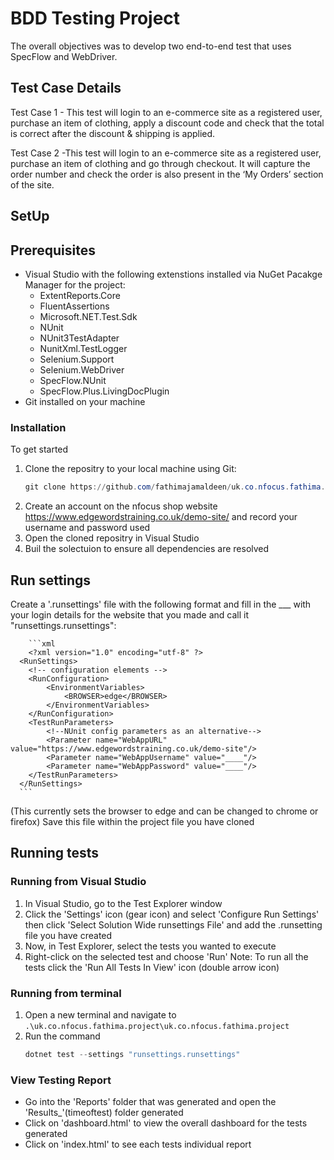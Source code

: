 # BDD Testing Project

The overall objectives was to develop two end-to-end test that uses SpecFlow and WebDriver.

## Test Case Details 

Test Case 1 - This test will login to an e-commerce site as a registered user, purchase an item of clothing, apply a discount code and check that the total is correct after the discount & shipping is applied. 

Test Case 2 -This test will login to an e-commerce site as a registered user, purchase an item of clothing and go through checkout. It will capture the order number and check the order is also present in the ‘My Orders’ section of the site.

## SetUp

## Prerequisites

* Visual Studio with the following extenstions installed via NuGet Pacakge Manager for the project:
    * ExtentReports.Core
    * FluentAssertions
    * Microsoft.NET.Test.Sdk
    * NUnit
    * NUnit3TestAdapter
    * NunitXml.TestLogger
    * Selenium.Support
    * Selenium.WebDriver
    * SpecFlow.NUnit
    * SpecFlow.Plus.LivingDocPlugin
* Git installed on your machine

### Installation

To get started

1. Clone the repositry to your local machine using Git:
     ```powershell
   git clone https://github.com/fathimajamaldeen/uk.co.nfocus.fathima.project.git
2. Create an account on the nfocus shop website https://www.edgewordstraining.co.uk/demo-site/ and record your username and password used    
3. Open the cloned repositry in Visual Studio
4. Buil the solectuion to ensure all dependencies are resolved

## Run settings

Create a '.runsettings' file with the following format and fill in the ___ with your login details for the website that you made and call it "runsettings.runsettings":

        ```xml
        <?xml version="1.0" encoding="utf-8" ?>
      <RunSettings>
      	<!-- configuration elements -->
      	<RunConfiguration>
      		<EnvironmentVariables>
      			<BROWSER>edge</BROWSER>
      		</EnvironmentVariables>
      	</RunConfiguration>
      	<TestRunParameters>
      		<!--NUnit config parameters as an alternative-->
      		<Parameter name="WebAppURL" value="https://www.edgewordstraining.co.uk/demo-site"/>
      		<Parameter name="WebAppUsername" value="____"/>
      		<Parameter name="WebAppPassword" value="____"/>
      	</TestRunParameters>
      </RunSettings>
      ```
      
   (This currently sets the browser to edge and can be changed to chrome or firefox)
Save this file within the project file you have cloned

## Running tests

### Running from Visual Studio

1. In Visual Studio, go to the Test Explorer window
2. Click the 'Settings' icon (gear icon) and select 'Configure Run Settings' then click 'Select Solution Wide runsettings File' and add the .runsetting file you have created
3. Now, in Test Explorer, select the tests you wanted to execute
4. Right-click on the selected test and choose 'Run'
     Note: To run all the tests click the 'Run All Tests In View' icon (double arrow icon)

### Running from terminal

1. Open a new terminal and navigate to `.\uk.co.nfocus.fathima.project\uk.co.nfocus.fathima.project`
2. Run the command
   ```powershell
   dotnet test --settings "runsettings.runsettings"
   ```
   
### View Testing Report

* Go into the 'Reports' folder that was generated and open the 'Results_'(timeoftest) folder generated
* Click on 'dashboard.html' to view the overall dashboard for the tests generated
* Click on 'index.html' to see each tests individual report



